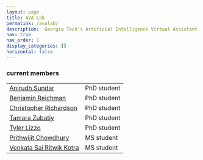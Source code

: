 ```yaml
---
layout: page
title: AVA Lab
permalink: /avalab/
description:  Georgia Tech's Artificial Intelligence Virtual Assistant (AVA) lab is focused on research behind next-generation virtual assistants.  We revisit assumptions regarding every aspect of modern AVAs - human-computer interaction design, single vs multimodal interactions, situated interactions over screens and mixed reality (AR/VR), task-oriented conversations to open-domain chit-chat to both, explicit to implicit (commonsense) knowledge-driven conversations, and higher level inference and reasoning.  
nav: true
nav_order: 1
display_categories: []
horizontal: false
---
```


  <article>
    <!--<input class="form-control" id="myInput" type="text" placeholder="Search.."/> <br/>-->

<h3 id="current-members">current members</h3>
<table class="table table-hover table-borderless text-left">
<tbody id="myTable">


<tr class="d-flex">
<td class="col-6" scope="row"><a href='https://scholar.google.com/citations?user=zaosyNUAAAAJ&hl=en'>Anirudh Sundar</a></td>
<td class="col-6">PhD student</td>
</tr>

<tr class="d-flex">
<td class="col-6" scope="row"><a href='https://scholar.google.com/citations?user=DCMff-kAAAAJ&hl=en'>Benjamin Reichman</a></td>
<td class="col-6">PhD student</td>
</tr>

<tr class="d-flex">
<td class="col-6" scope="row"><a href='https://scholar.google.com/citations?user=6Lk0excAAAAJ&hl=en'>Christopher Richardson</a></td>
<td class="col-6">PhD student</td>
</tr>

<tr class="d-flex">
<td class="col-6" scope="row"><a href='https://www.researchgate.net/profile/Tamara-Zubatiy-2'>Tamara Zubatiy </a></td>
<td class="col-6">PhD student</td>
</tr>

<tr class="d-flex">
<td class="col-6" scope="row"><a href='https://www.research.gatech.edu/ece-students-place-first-second-premier-microelectronics-undergraduate-research-competition'> Tyler Lizzo </a></td>
<td class="col-6">PhD student</td>
</tr>

<tr class="d-flex">
<td class="col-6" scope="row"><a href='https://www.linkedin.com/in/prithwijit-chowdhury-067455152/?originalSubdomain=fr'>Prithwijit Chowdhury </a></td>
<td class="col-6">MS student</td>
</tr>

<tr class="d-flex">
<td class="col-6" scope="row"><a href='https://scholar.google.com/citations?user=gPPkcwkAAAAJ&hl=en'>Venkata Sai Ritwik Kotra  </a></td>
<td class="col-6">MS student</td>
</tr>

</tbody>
</table>


